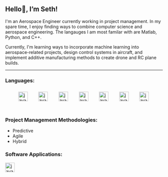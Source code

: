 ## Hello👋, I’m Seth!

I'm an Aerospace Engineer currently working in project management. In my spare time,
I enjoy finding ways to combine computer science and aerospace engineering.
The langauges I am most familar with are Matlab, Python, and C++.  

Currently, I'm learning ways to incorporate machine learning into aerospace-related projects, 
design control systems in aircraft, and implement additive manufacturing methods to create drone and RC plane builds.

---

### Languages:         

<div style="display: flex; justify-content: space-evenly; align-items: center; padding: 10px;">
    <a href="https://www.mathworks.com/help/index.html?s_tid=CRUX_lftnav">
        <img align="left" alt="java" width="30px" src="https://cdn.jsdelivr.net/gh/devicons/devicon@latest/icons/matlab/matlab-original.svg"/>   
    </a>        
    <a href="https://docs.python.org/3/">
        <img align="left" alt="java" width="30px" src="https://cdn.jsdelivr.net/gh/devicons/devicon@latest/icons/python/python-original.svg"/>   
    </a>
     <a href="https://devdocs.io/cpp/">
        <img align="left" alt="java" width="30px" src="https://cdn.jsdelivr.net/gh/devicons/devicon@latest/icons/cplusplus/cplusplus-original.svg"/>   
    </a>
    <a href="https://devdocs.io/c/">
        <img align="left" alt="java" width="30px" src="https://cdn.jsdelivr.net/gh/devicons/devicon@latest/icons/c/c-original.svg"/>   
    </a>
    <a href="https://www.ni.com/docs/en-US/">
        <img align="left" alt="java" width="30px" src="https://cdn.jsdelivr.net/gh/devicons/devicon@latest/icons/labview/labview-original.svg"/>   
    </a>
    <a href="https://developer.mozilla.org/en-US/docs/Web/HTML">
        <img align="left" alt="java" width="30px" src="https://cdn.jsdelivr.net/gh/devicons/devicon@latest/icons/html5/html5-original.svg"/>   
    </a>
    <a href="https://developer.mozilla.org/en-US/docs/Web/CSS">
        <img align="left" alt="java" width="30px" src="https://cdn.jsdelivr.net/gh/devicons/devicon@latest/icons/css3/css3-original.svg"/>   
    </a>                                                      
</div><br> 

### Project Management Methodologies:

<ul>
    <li>Predictive</li>  
    <li>Agile</li> 
    <li>Hybrid</li> 
</ul>             

### Software Applications:   

<img align="left" alt="java" width="30px" src="https://cdn.jsdelivr.net/gh/devicons/devicon@latest/icons/vscode/vscode-original.svg"/>
          

<!---
Freefall802/Freefall802 is a ✨ special ✨ repository because its `README.md` (this file) appears on your GitHub profile.
You can click the Preview link to take a look at your changes.
--->
